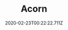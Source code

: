 ---
templateKey: blog-post
featuredpost: false
date: 2020-02-23T00:22:22.711Z
featuredimage: /img/Acorn.png
title: Acorn
description: sometimes becomes flour
type: seed
sellPrice: 1
tags:
  - forageable
  - seed
  - oak tree
---